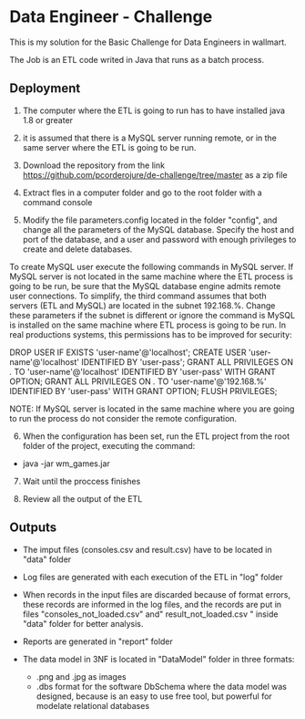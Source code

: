 # Data Engineer - Challenge
This is my solution for the Basic Challenge for Data Engineers in wallmart.

The Job is an ETL code writed in Java that runs as a batch process.

## Deployment 

1. The computer where the ETL is going to run has to have installed java 1.8 or greater

2. it is assumed that there is a MySQL server running remote, or in the same server where the ETL is going to be run.

3. Download the repository from the link https://github.com/pcorderojure/de-challenge/tree/master as a zip file

4. Extract fles in a computer folder and go to the root folder with a command console

5. Modify the file parameters.config located in the folder "config", and change all the parameters of the MySQL database. Specify the host and port of the database, and a user and password with enough privileges to create and delete databases. 

To create MySQL user execute the following commands in MySQL server. If MySQL server is not located in the same machine where the ETL process is going to be run, be sure that the MySQL database engine admits remote user connections. To simplify, the third command assumes that both servers (ETL and MySQL) are located in the subnet 192.168.%. Change these parameters if the subnet is different or ignore the command is MySQL is installed on the same machine where ETL process is going to be run. In real productions systems, this permissions has to be improved for security:

DROP USER IF EXISTS 'user-name'@'localhost';
CREATE USER 'user-name'@'localhost' IDENTIFIED BY 'user-pass';
GRANT ALL PRIVILEGES ON *.* TO 'user-name'@'localhost' IDENTIFIED BY 'user-pass' WITH GRANT OPTION;
GRANT ALL PRIVILEGES ON *.* TO 'user-name'@'192.168.%' IDENTIFIED BY 'user-pass' WITH GRANT OPTION;
FLUSH PRIVILEGES;

NOTE: If MySQL server is located in the same machine where you are going to run the process do not consider the remote configuration.

6. When the configuration has been set, run the ETL project from the root folder of the project, executing the command:
  - java -jar wm_games.jar

7. Wait until the proccess finishes

8. Review all the output of the ETL

## Outputs
- The imput files (consoles.csv and result.csv) have to be located in "data" folder

- Log files are generated with each execution of the ETL in "log" folder

- When records in the input files are discarded because of format errors, these records are informed in the log files, and the records are put in files  "consoles_not_loaded.csv" and" result_not_loaded.csv " inside "data" folder for better analysis.

- Reports are generated in "report" folder

- The data model in 3NF is located in "DataModel" folder in three formats: 
  -   .png and .jpg as images
  -   .dbs format for the software DbSchema where the data model was designed, because is an easy to use free tool, but powerful for modelate relational databases



